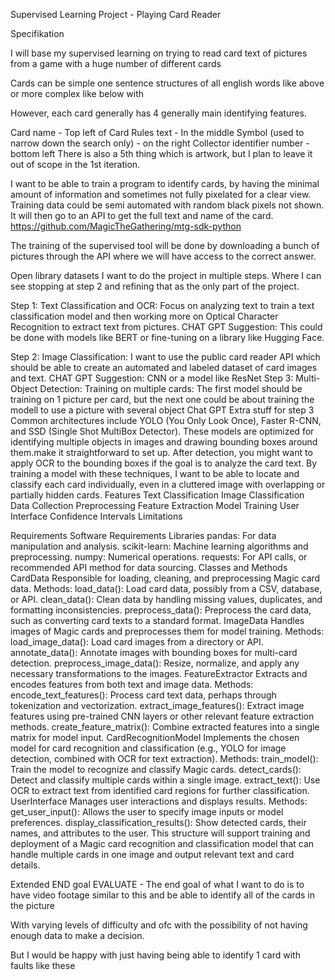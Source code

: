Supervised Learning Project - Playing Card Reader


Specifikation

I will base my supervised learning on trying to read card text of pictures from a game with a huge number of different cards

Cards can be simple one sentence structures of all english words like above or more complex like below with 




However, each card generally has 4 generally main identifying features.

Card name - Top left of Card
Rules text - In the middle
Symbol (used to narrow down the search only) - on the right
Collector identifier number  - bottom left
There is also a 5th thing which is artwork, but I plan to leave it out of scope in the 1st iteration.


I want to be able to train a program to identify cards, by having the minimal amount of information and sometimes not fully pixelated for a clear view.
Training data could be semi automated with random black pixels not shown. 
It will then go to an API to get the full text and name of the card. https://github.com/MagicTheGathering/mtg-sdk-python

The training of the supervised tool will be done by downloading a bunch of pictures through the API where we will have access to the correct answer.

Open library datasets
I want to do the project in multiple steps.
Where I can see stopping at step 2 and refining that as the only part of the project.

Step 1: 
Text Classification and OCR: Focus on analyzing text to train a text classification model and then working more on Optical Character Recognition to extract text from pictures. 
CHAT GPT Suggestion: This could be done with models like BERT or fine-tuning on a library like Hugging Face.

Step 2:
Image Classification:
I want to use the public card reader API which should be able to create an automated and labeled dataset of card images and text.
CHAT GPT Suggestion: CNN or a model like ResNet
Step 3:
Multi-Object Detection:
Training on multiple cards: The first model should be training on 1 picture per card, but the next one could be about training the modell to use a picture with several object
Chat GPT Extra stuff for step 3	
	Common architectures include YOLO (You Only Look Once), Faster R-CNN, and SSD (Single Shot MultiBox Detector). These models are optimized for identifying multiple objects in images and drawing bounding boxes around them.make it straightforward to set up.
After detection, you might want to apply OCR to the bounding boxes if the goal is to analyze the card text.
By training a model with these techniques, I want to be able to locate and classify each card individually, even in a cluttered image with overlapping or partially hidden cards.
Features
Text Classification
Image Classification
Data Collection
Preprocessing
Feature Extraction
Model Training
User Interface
Confidence Intervals
Limitations


Requirements
Software Requirements
Libraries
pandas: For data manipulation and analysis.
scikit-learn: Machine learning algorithms and preprocessing.
numpy: Numerical operations.
requests: For API calls, or recommended API method for data sourcing.
Classes and Methods
CardData
Responsible for loading, cleaning, and preprocessing Magic card data.
Methods:
load_data(): Load card data, possibly from a CSV, database, or API.
clean_data(): Clean data by handling missing values, duplicates, and formatting inconsistencies.
preprocess_data(): Preprocess the card data, such as converting card texts to a standard format.
ImageData
Handles images of Magic cards and preprocesses them for model training.
Methods:
load_image_data(): Load card images from a directory or API.
annotate_data(): Annotate images with bounding boxes for multi-card detection.
preprocess_image_data(): Resize, normalize, and apply any necessary transformations to the images.
FeatureExtractor
Extracts and encodes features from both text and image data.
Methods:
encode_text_features(): Process card text data, perhaps through tokenization and vectorization.
extract_image_features(): Extract image features using pre-trained CNN layers or other relevant feature extraction methods.
create_feature_matrix(): Combine extracted features into a single matrix for model input.
CardRecognitionModel
Implements the chosen model for card recognition and classification (e.g., YOLO for image detection, combined with OCR for text extraction).
Methods:
train_model(): Train the model to recognize and classify Magic cards.
detect_cards(): Detect and classify multiple cards within a single image.
extract_text(): Use OCR to extract text from identified card regions for further classification.
UserInterface
Manages user interactions and displays results.
Methods:
get_user_input(): Allows the user to specify image inputs or model preferences.
display_classification_results(): Show detected cards, their names, and attributes to the user.
This structure will support training and deployment of a Magic card recognition and classification model that can handle multiple cards in one image and output relevant text and card details.


Extended END goal
EVALUATE - 
The end goal of what I want to do is to have video footage similar to this and be able to identify all of the cards in the picture

With varying levels of difficulty and ofc with the possibility of not having enough data to make a decision.

But I would be happy with just having being able to identify 1 card with faults like these




